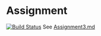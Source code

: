 # Assignment
[![Build Status](https://dev.azure.com/horsesfree2run0219/EWU-CSCD379-Winter-Quarter/_apis/build/status/mmwoodfo.EWU-CSCD379-2020-Winter?branchName=master)](https://dev.azure.com/horsesfree2run0219/EWU-CSCD379-Winter-Quarter/_build/latest?definitionId=3&branchName=master)
See [Assignment3.md](Assignment3.md)
